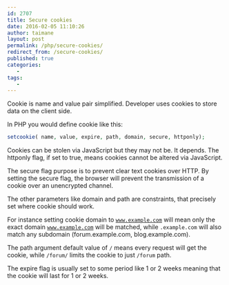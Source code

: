 ```yaml
---
id: 2707
title: Secure cookies
date: 2016-02-05 11:10:26
author: taimane
layout: post
permalink: /php/secure-cookies/
redirect_from: /secure-cookies/
published: true
categories:
   -
tags:
   -
---
```

Cookie is name and value pair simplified. Developer uses cookies to store data on the client side. 

In PHP you would define cookie like this:

```php
setcookie( name, value, expire, path, domain, secure, httponly);
```


Cookies can be stolen via JavaScript but they may not be. It depends. The httponly flag, if set to true, means cookies cannot be altered via JavaScript.


The secure flag purpose is to prevent clear text cookies over HTTP. By setting the secure flag, the browser will prevent the transmission of a cookie over an unencrypted channel.



The other parameters like domain and path are constraints, that precisely set where cookie should work.



For instance setting cookie domain to <code>www.example.com</code> will mean only the exact domain <code>www.example.com</code> will be matched, while <code>.example.com</code> will also match any subdomain (forum.example.com, blog.example.com).



The path argument default value of <code>/</code> means every request will get the cookie, while <code>/forum/</code> limits the cookie to just <code>/forum</code> path. 


The expire flag is usually set to some period like 1 or 2 weeks meaning that the cookie will last for 1 or 2 weeks.



